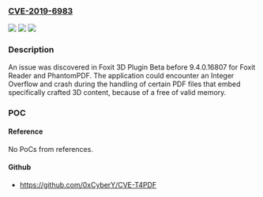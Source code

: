 ### [CVE-2019-6983](https://cve.mitre.org/cgi-bin/cvename.cgi?name=CVE-2019-6983)
![](https://img.shields.io/static/v1?label=Product&message=n%2Fa&color=blue)
![](https://img.shields.io/static/v1?label=Version&message=n%2Fa&color=blue)
![](https://img.shields.io/static/v1?label=Vulnerability&message=n%2Fa&color=brighgreen)

### Description

An issue was discovered in Foxit 3D Plugin Beta before 9.4.0.16807 for Foxit Reader and PhantomPDF. The application could encounter an Integer Overflow and crash during the handling of certain PDF files that embed specifically crafted 3D content, because of a free of valid memory.

### POC

#### Reference
No PoCs from references.

#### Github
- https://github.com/0xCyberY/CVE-T4PDF

